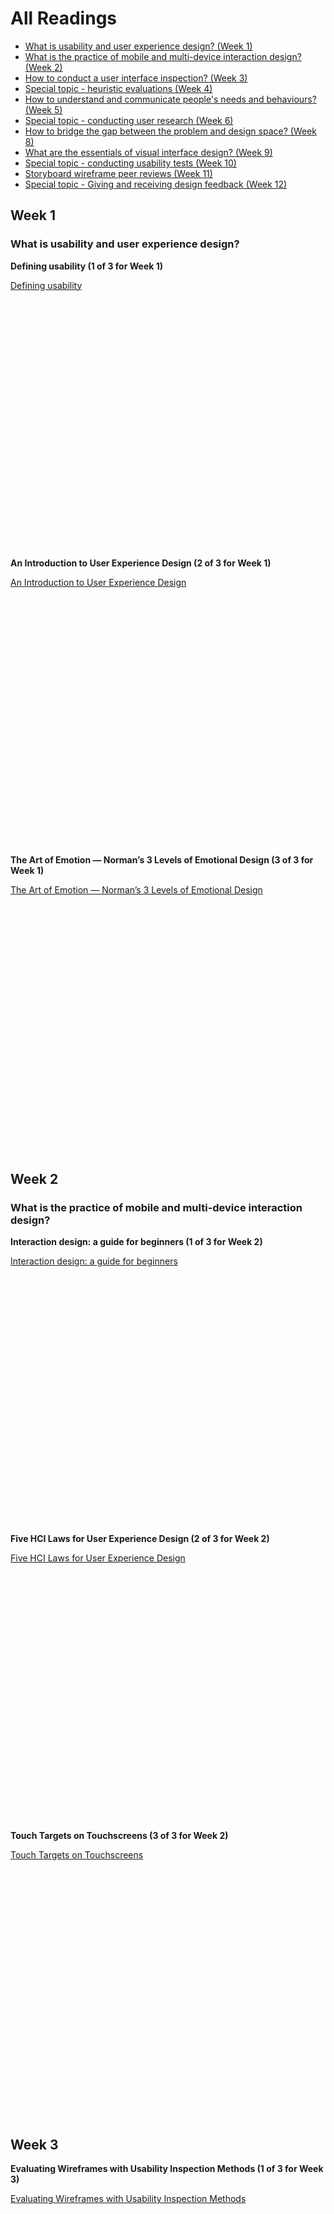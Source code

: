 # All Readings

* [What is usability and user experience design? (Week 1)](#week-1)
* [What is the practice of mobile and multi-device interaction design? (Week 2)](#week-2)
* [How to conduct a user interface inspection? (Week 3)](#week-3)
* [Special topic - heuristic evaluations (Week 4)](#week-4)
* [How to understand and communicate people's needs and behaviours? (Week 5)](#week-5)
* [Special topic - conducting user research (Week 6)](#week-6)
* [How to bridge the gap between the problem and design space? (Week 8)](#week-8)
* [What are the essentials of visual interface design? (Week 9)](#week-9)
* [Special topic - conducting usability tests (Week 10)](#week-10)
* [Storyboard wireframe peer reviews (Week 11)](#week-11)
* [Special topic - Giving and receiving design feedback (Week 12)](#week-12)

## Week 1
### What is usability and user experience design?
**Defining usability (1 of 3 for Week 1)**  
<div style="min-height: 430px;"><a class="embedly-card embedly-card-height" data-card-controls="0" data-card-align="left" href="https://blog.prototypr.io/defining-usability-e7bf42e8abd0">Defining usability</a></div>

**An Introduction to User Experience Design (2 of 3 for Week 1)**  
<div style="min-height: 430px;"><a class="embedly-card" data-card-controls="0" data-card-align="left" href="https://marvelapp.com/blog/introduction-user-experience-design/">An Introduction to User Experience Design</a></div>

**The Art of Emotion — Norman’s 3 Levels of Emotional Design (3 of 3 for Week 1)**  
<div style="min-height: 430px;"><a class="embedly-card" data-card-controls="0" data-card-align="left" href="https://medium.muz.li/the-art-of-emotion-normans-3-levels-of-emotional-design-88a1fb495b1d">The Art of Emotion — Norman’s 3 Levels of Emotional Design</a></div>

## Week 2
### What is the practice of mobile and multi-device interaction design?
**Interaction design: a guide for beginners (1 of 3 for Week 2)**  
<div style="min-height: 430px;"><a class="embedly-card" data-card-controls="0" data-card-align="left" href="https://uxplanet.org/interaction-design-a-guide-for-beginners-32ff2364b53f">Interaction design: a guide for beginners</a></div>

**Five HCI Laws for User Experience Design (2 of 3 for Week 2)**  
<div style="min-height: 430px;"><a class="embedly-card" data-card-controls="0" data-card-align="left" href="https://measuringu.com/hci-laws/">Five HCI Laws for User Experience Design</a></div>

**Touch Targets on Touchscreens (3 of 3 for Week 2)**  
<div style="min-height: 430px;"><a class="embedly-card" data-card-controls="0" data-card-align="left" href="https://www.nngroup.com/articles/touch-target-size/">Touch Targets on Touchscreens</a></div>

## Week 3
**Evaluating Wireframes with Usability Inspection Methods (1 of 3 for Week 3)**  
<div style="min-height: 430px;"><a class="embedly-card" data-card-controls="0" data-card-align="left" href="https://balsamiq.com/learn/articles/usability-inspection/">Evaluating Wireframes with Usability Inspection Methods</a></div>

### How to conduct a user interface inspection?
**10 Usability Heuristics for User Interface Design (2 of 3 for Week 3)**  
<div style="min-height: 430px;"><a class="embedly-card" data-card-controls="0" data-card-align="left" href="https://www.nngroup.com/articles/ten-usability-heuristics/">10 Usability Heuristics for User Interface Design</a></div>

**Severity Ratings for Usability Problems (3 of 3 for Week 3)**  
<div style="min-height: 430px;"><a class="embedly-card" data-card-controls="0" data-card-align="left" href="https://www.nngroup.com/articles/how-to-rate-the-severity-of-usability-problems/">Severity Ratings for Usability Problems</a></div>

## Week 4
### Special topic - heuristic evaluations
**Design Heuristics Lecture with Scott Klemmer, a Video Playlist (35 minutes in total) (3 of 3 for Week 3)**  
<div style="min-height: 430px;"><a class="embedly-card" data-card-controls="0" data-card-align="left" href="https://www.youtube.com/watch?list=PLVtu1bDQijari7LfHOoSTdcpbWIkwZWIA&v=gSm6bOw-KcQ">Design Heuristics Lecture with Scott Klemmer, a Video Playlist</a></div>

## Week 5
### How to understand and communicate people's needs and behaviours?
**A 5-Step Process For Conducting User Research (1 of 3 for Week 5)**  
<div style="min-height: 430px;"><a class="embedly-card" data-card-controls="0" data-card-align="left" href="https://www.smashingmagazine.com/2013/09/5-step-process-conducting-user-research/">A 5-Step Process For Conducting User Research</a></div>

**How to Leverage Thematic Analysis for Better UX (2 of 3 for Week 5)**  
<div style="min-height: 430px;"><a class="embedly-card" data-card-controls="0" data-card-align="left" href="https://www.toptal.com/designers/ux-research/thematic-analysis-for-ux">How to Leverage Thematic Analysis for Better UX</a></div>

**User Need Statements: The ‘Define’ Stage in Design Thinking (3 of 3 for Week 5)**  
<div style="min-height: 430px;"><a class="embedly-card" data-card-controls="0" data-card-align="left" href="https://www.nngroup.com/articles/user-need-statements/">User Need Statements: The ‘Define’ Stage in Design Thinking</a></div>

## Week 6
### Special topic - conducting user research
**How to Run Remote User Research (Like a Boss!) (1 of 3 for Week 6)**  
<div style="min-height: 430px;"><a class="embedly-card" data-card-controls="0" data-card-align="left" href="https://medium.com/mixed-methods/how-to-run-remote-user-research-like-a-boss-b3729954f03">How to Run Remote User Research (Like a Boss!)</a></div>

**User Interviews: How, When, and Why to Conduct Them (2 of 3 for Week 6)**  
<div style="min-height: 430px;"><a class="embedly-card" data-card-controls="0" data-card-align="left" href="https://www.nngroup.com/articles/user-interviews/">User Interviews: How, When, and Why to Conduct Them</a></div>

**User Research When You Can’t Talk to Your Users (3 of 3 for Week 6)**  
<div style="min-height: 430px;"><a class="embedly-card" data-card-controls="0" data-card-align="left" href="https://alistapart.com/article/user-research-when-you-cant-talk-to-your-users/">User Research When You Can’t Talk to Your Users</a></div>

## Week 8
### How to bridge the gap between the problem and design space?
**Don Norman’s seven fundamental design principles (1 of 3 for Week 8)**  
<div style="min-height: 430px;"><a class="embedly-card" data-card-controls="0" data-card-align="left" href="https://uxdesign.cc/ux-psychology-principles-seven-fundamental-design-principles-39c420a05f84">Don Norman’s seven fundamental design principles</a></div>

**The Right Tool For The Job: Picking The Best Prototyping Software For Your Project (2 of 3 for Week 8)**  
<div style="min-height: 430px;"><a class="embedly-card" data-card-controls="0" data-card-align="left" href="https://uxdesign.cc/the-right-tool-for-the-job-picking-the-best-prototyping-software-for-your-project-6ddd5145d860">The Right Tool For The Job: Picking The Best Prototyping Software For Your Project</a></div>

**What Is The Role Of Creativity In UX Design? (3 of 3 for Week 8)**  
<div style="min-height: 430px;"><a class="embedly-card" data-card-controls="0" data-card-align="left" href="https://www.smashingmagazine.com/2018/12/role-of-creativity-ux-design/">What Is The Role Of Creativity In UX Design?</a></div>

## Week 9
### What are the essentials of visual interface design?
**5 Principles of Visual Design in UX (1 of 2 for Week 11)**  
<div style="min-height: 430px;"><a class="embedly-card" data-card-controls="0" data-card-align="left" href="https://www.nngroup.com/articles/principles-visual-design/">5 Principles of Visual Design in UX</a></div>

**Visual Hierarchy: Organizing content to follow natural eye movement patterns (2 of 3 for Week 11)**  
<div style="min-height: 430px;"><a class="embedly-card" data-card-controls="0" data-card-align="left" href="https://www.interaction-design.org/literature/article/visual-hierarchy-organizing-content-to-follow-natural-eye-movement-patterns">Visual Hierarchy: Organizing content to follow natural eye movement patterns</a></div>

**Fundamentals of typography in user interface design (UI) (3 of 3 for Week 11)**  
<div style="min-height: 430px;"><a class="embedly-card" data-card-controls="0" data-card-align="left" href="https://uxdesign.cc/fundamentals-of-typography-in-user-interface-design-ui-67cdd13bfa24">Fundamentals of typography in user interface design (UI)</a></div>

## Week 10
### Special topic - conducting usability tests
**Usability Testing Guide (1 of 3 for Week 9)**  
<div style="min-height: 430px;"><a class="embedly-card" data-card-controls="0" data-card-align="left" href="https://boxesandarrows.com/usability-testing-guide/">Usability Testing Guide</a></div>

**Write Better Qualitative Usability Tasks: Top 10 Mistakes to Avoid (2 of 3 for Week 9)**  
<div style="min-height: 430px;"><a class="embedly-card" data-card-controls="0" data-card-align="left" href="https://www.nngroup.com/articles/better-usability-tasks/">Write Better Qualitative Usability Tasks: Top 10 Mistakes to Avoid</a></div>

**Remote Control: How NPR Conducts Usability Testing - Irene Kim, NPR (Config) (3 of 3 for Week 9)**  
<div style="min-height: 430px;"><a class="embedly-card" data-card-controls="0" data-card-align="left" href="https://www.youtube.com/watch?v=vcV5Y7QaV4g">Remote Control: How NPR Conducts Usability Testing - Irene Kim, NPR (Config)</a></div>

## Week 11
### Storyboard wireframe peer reviews
**Guidelines for Students - Peer Review (1 of 2 for Week 11)**  
<div style="min-height: 430px;"><a class="embedly-card" data-card-controls="0" data-card-align="left" href="https://serc.carleton.edu/sp/library/peerreview/tips.html">Guidelines for Students - Peer Review</a></div>

**Peer Review Tips (2 of 2 for Week 11)**  
<div style="min-height: 430px;"><a class="embedly-card" data-card-controls="0" data-card-align="left" href="https://www.coursera.org/lecture/ux-design-fundamentals/peer-review-tips-C4rbv">Peer Review Tips</a></div>

## Week 12
### Special topic - Giving and receiving design feedback
**Visual communication: 10 tips on evaluating design (1 of 2 for Week 12)**  
<div style="min-height: 430px;"><a class="embedly-card" data-card-controls="0" data-card-align="left" href="https://alumni.sae.edu/2016/02/26/visual-communication-10-tips-on-evaluating-design/">Visual communication: 10 tips on evaluating design</a></div>

**How To Give And Receive (Design) Critique Well (2 of 2 for Week 12)**  
<div style="min-height: 430px;"><a class="embedly-card" data-card-controls="0" data-card-align="left" href="https://blog.prototypr.io/how-to-give-and-receive-design-critique-well-20a2639f79f1">How To Give And Receive (Design) Critique Well</a></div>
